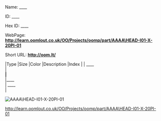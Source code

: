 

 
Name: ____

ID: ____

Hex ID: ____

WebPage: __http://learn.oomlout.co.uk/OO/Projects/oomp/part/AAAA\HEAD-I01-X-20PI-01__

Short URL: __http://oom.lt/__


|Type   |Size   |Color   |Description   |Index   |
| ____ <br>  | ____<br>   |____<br>    |____<br>    | ____<br>  |


![AAAA\HEAD-I01-X-20PI-01](http://oomlout.com/oomp-gen/parts/AAAA\HEAD-I01-X-20PI-01/AAAA\HEAD-I01-X-20PI-01_420.jpg)


 http://learn.oomlout.co.uk/OO/Projects/oomp/part/AAAA\HEAD-I01-X-20PI-01

